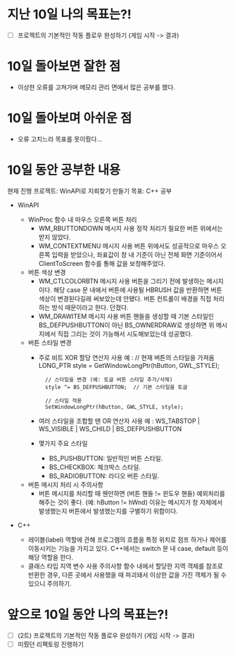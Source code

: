 # 지난 10일 나의 목표는?!
- [ ] 프로젝트의 기본적인 작동 플로우 완성하기 (게임 시작 -> 결과)

# 10일 돌아보면 잘한 점
- 이상한 오류를 고쳐가며 메모리 관리 면에서 많은 공부를 했다.

# 10일 돌아보며 아쉬운 점
- 오류 고치느라 목표를 못이뤘다...

# 10일 동안 공부한 내용
현재 진행 프로젝트: WinAPI로 지뢰찾기 만들기
목표: C++ 공부

- WinAPI
  - WinProc 함수 내 마우스 오른쪽 버튼 처리
    - WM_RBUTTONDOWN 메시지 사용
      정작 처리가 필요한 버튼 위에서는 받지 않았다.
    - WM_CONTEXTMENU 메시지 사용
      버튼 위에서도 성공적으로 마우스 오른쪽 입력을 받았으나, 좌표값이 창 내 기준이 아닌 전체 화면 기준이어서 ClientToScreen 함수를 통해 값을 보정해주었다.
  - 버튼 색상 변경
    - WM_CTLCOLORBTN 메시지 사용
      버튼을 그리기 전에 발생하는 메시지이다. 해당 case 문 내에서 버튼에 사용될 HBRUSH 값을 반환하면 버튼 색상이 변경된다길래 써보았는데 안됐다. 버튼 컨트롤이 배경을 직접 처리하는 방식 때문이라고 한다. 던졌다.
    - WM_DRAWITEM 메시지 사용
      버튼 핸들을 생성할 때 기본 스타일인 BS_DEFPUSHBUTTON이 아닌 BS_OWNERDRAW로 생성하면 위 메시지에서 직접 그리는 것이 가능해서 시도해보았는데 성공했다.
  - 버튼 스타일 변경 
    - 주로 비트 XOR 할당 연산자 사용
      예 :  // 현재 버튼의 스타일을 가져옴
            LONG_PTR style = GetWindowLongPtr(hButton, GWL_STYLE);

            // 스타일을 변경 (예: 토글 버튼 스타일 추가/삭제)
            style ^= BS_DEFPUSHBUTTON;  // 기본 스타일을 토글

            // 스타일 적용
            SetWindowLongPtr(hButton, GWL_STYLE, style);
    - 여러 스타일을 조합할 땐 OR 연산자 사용
      예 : WS_TABSTOP | WS_VISIBLE | WS_CHILD | BS_DEFPUSHBUTTON
    - 몇가지 주요 스타일
      - BS_PUSHBUTTON: 일반적인 버튼 스타일.
      - BS_CHECKBOX: 체크박스 스타일.
      - BS_RADIOBUTTON: 라디오 버튼 스타일.
  - 버튼 메시지 처리 시 주의사항
    - 버튼 메시지를 처리할 때 웬만하면 (버튼 핸들 != 윈도우 핸들) 예외처리를 해주는 것이 좋다. (예: hButton != hWnd) 이유는 메시지가 창 자체에서 발생했는지 버튼에서 발생했는지를 구별하기 위함이다.

- C++
  - 레이블(label) 역할에 관해
    프로그램의 흐름을 특정 위치로 점프 하거나 제어를 이동시키는 기능을 가지고 있다. C++에서는 switch 문 내 case, default 등이 해당 역할을 한다.
  - 클래스 타입 지역 변수 사용 주의사항
    함수 내에서 할당한 지역 객체를 참조로 반환한 경우, 다른 곳에서 사용했을 때 파괴돼서 이상한 값을 가진 객체가 될 수 있으니 주의하기. 

  
# 앞으로 10일 동안 나의 목표는?!
- [ ] (2트) 프로젝트의 기본적인 작동 플로우 완성하기 (게임 시작 -> 결과)
- [ ] 미뤘던 리팩토링 진행하기